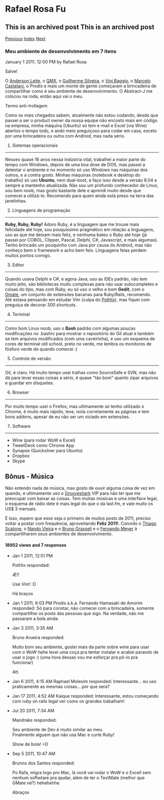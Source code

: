 Rafael Rosa Fu
==============

This is an archived post This is an archived post
-------------------------------------------------

[Previous](../../../posts/2011/01/grokpodcast-lancamos-o-episodio-16-sobre-o-re.html)
[Index](../../../index.html)
[Next](../../../posts/2010/09/papo-rapido-com-charles-nutter-na-qconsp-2010.html)

### Meu ambiente de desenvolvimento em 7 itens

January 1 2011, 12:00 PM by Rafael Rosa

Salve!

O [Anderson Leite](http://twitter.com/anderson_leite), o
[QMX](http://twitter.com/qmx), o [Guilherme
Silveira](http://twitter.com/guilhermecaelum), o [Vini
Baggio](http://twitter.com/vinibaggio), o [Marcelo
Castelani](http://twitter.com/mfcastellani), o Prodis e mais um monte de
gente começaram a brincadeira de compartilhar como é seu ambiente de
desenvolvimento. O Abstract-J me colocou na roda, então aqui vai o meu.

Termo anti-trollagem

Como os mais chegados sabem, atualmente não estou codando, desde que
passei a ser o product owner da nossa equipe não encosto mais em código
na empresa, minha máquina (Ubuntu) só tem e-mail e Excel (via Wine)
abertos o tempo todo, e ando meio preguiçoso para codar em casa, exceto
por uma brincadeira ou outra com Android, mas nada sério.

1. Sistemas operacionais
------------------------

Nesses quase 16 anos nessa indústria vital, trabalhei a maior parte do
tempo com Windows, depois de uma boa dose de DOS, mas passei a detestar
o ambiente e no momento só uso Windows nas máquinas dos outros, e a
contra gosto. Minhas máquinas (notebook e desktop do trabalho) só uso
**Ubuntu**, nem dual-boot, e faço isso desde a versão 8.04 e sempre a
mantenho atualizada. Não sou um profundo conhecedor de Linux, sou bem
noob, mas gosto bastante dele e aprendi muito desde que comecei a
utilizá-lo. Recomendo para quem ainda está preso na terra das
janelinhas.

2. Linguagens de programação
----------------------------

**Ruby, Ruby, Ruby!** Adoro Ruby, é a linguagem que me trouxe mais
felicidade até hoje, sou pouquíssimo pragmático em relação a linguagens,
uso as que me deixam mais feliz, e nenhuma bateu o Ruby até hoje (já
passei por COBOL, Clipper, Pascal, Delphi, C\#, Javascript, e mais
algumas). Tenho brincado um pouquinho com Java por causa do Android, mas
não conheço bem o framework e acho bem feio. Linguagens feias perdem
muitos pontos comigo.

3. Editor
---------

Quando usava Delphi e C\#, e agora Java, uso as IDEs padrão, não tem
muito jeito, são bibliotecas muito complexas para não usar autocompletes
e coisas do tipo, mas com Ruby, eu só uso o velho e bom **Gedit**, com o
[Gmate](https://github.com/gmate/gmate), um conjunto de extensões
bacanas para Ruby/Rails, recomendo. Até estava pensando em estudar Vim
(culpa do [PotHix](http://twitter.com/PotHix)), mas fiquei com preguiça
de decorar 300 shortcuts.

4. Terminal
-----------

Como bom Linux noob, uso o **Bash** padrão com algumas poucas
modificações no .bashrc para mostrar o repositório do Git atual e também
se tem arquivos modificados (com uma caveirinha), e uso um esquema de
cores de terminal old school, preto no verde, me lembra os monitores de
fósforo verde de quando comecei :)

5. Controle de versão
---------------------

Git, é claro. Há muito tempo usei tralhas como SourceSafe e SVN, mas não
dá para levar essas coisas a sério, é quase "tão bom" quanto zipar
arquivos e guardar em disquetes.

6. Browser
----------

Por muito tempo usei o Firefox, mas ultimamente só tenho utilizado o
Chrome, é muito mais rápido, leve, isola corretamente as páginas e tem
bons addons, apesar de eu não ser um viciado em extensões.

7. Software
-----------

-   Wine (para rodar WoW e Excel)
-   TweetDeck como Chrome App
-   Synapse (Quicksilver para Ubuntu)
-   Dropbox
-   Skype

Bônus - Música
--------------

Não entendo nada de música, mas gosto de ouvir alguma coisa de vez em
quando, e ultimamente uso o [Grooveshark](http://grooveshark.com) VIP
para não ter que me preocupar com baixar as coisas. Tem muitas músicas e
uma interface legal, o esquema de rádio dele é mais legal do que o da
last.fm, e vale muito os US$ 3 mensais.

É isso, espero que esse seja o primeiro de muitos posts de 2011, preciso
voltar a postar com frequência, aproveitando **Feliz 2011!**. Convido o
[Thiago Scalone](http://twitter.com/scalone), o [Nando
Vieira](http://twitter.com/fnando) e o [Bruno
Grasseli](http://twitter.com/grasselli) e o [Fernando
Meyer](http://twitter.com/fmeyer) à compartilharem seus ambientes de
desenvolvimento.

#### 18952 views and 7 responses

-   Jan 1 2011, 12:51 PM

    PotHix responded:

    Æ!!

    Use Vim! :D

    Há braços

-   Jan 1 2011, 6:03 PM
    Prodis a.k.a. Fernando Hamasaki de Amorim responded:
    Só para constar, não comecei com a brincadeira, somente compartilhei
    os posts das pessoas que sigo. Na verdade, não me passaram a bola
    ainda.
-   Jan 3 2011, 3:35 AM

    Bruno Arueira responded:

    Muito bom seu ambiente, gostei mais da parte sobre wine para usar
    com o WoW hehe levei uma coça pra tentar instalar e acabei parando
    de usar o jogo :) (uma hora dessas vou me esforçar pra pô-lo pra
    funcionar)

    Att.

-   Jan 6 2011, 4:15 AM
    Raphael Molesim responded:
    Interessante... eu uso praticamente as mesmas coisas... por que
    sera?
-   Jan 17 2011, 4:52 AM
    Kaique responded:
    Interessante, estou começando com ruby on rails legal ver como os
    grandes trabalham!
-   Jul 20 2011, 7:34 AM

    Mandrake responded:

    Seu ambiente de Dev é muito similar ao meu.\
    Finalmente alguem que não usa Mac e curte Ruby!

    Show de bola! =D

-   Sep 5 2011, 10:47 AM

    Brunno dos Santos responded:

    Po Rafa, migra logo pro Mac, lá você vai rodar o WoW e o Excell sem
    nenhum softwtare pra ajudar, além de ter o TextMate (melhor que
    GMate né?) hehehehhe

    Abraços


